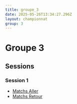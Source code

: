 ```yaml
---
title: groupe_3
date: 2025-05-26T13:34:27.296Z
layout: championnat
group: 3
---
```


# Groupe 3

## Sessions


### Session 1
- [Matchs Aller](/scores/session-1/groupe-3/aller/)
- [Matchs Retour](/scores/session-1/groupe-3/retour/)

